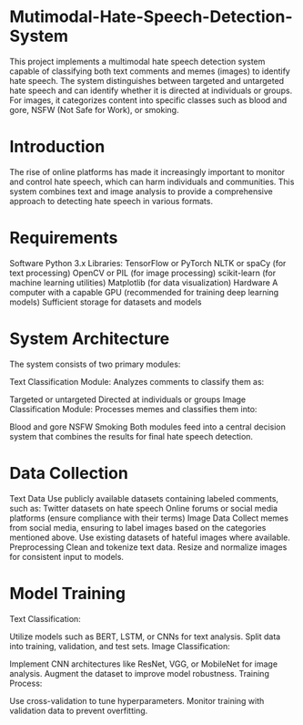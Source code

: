 # Mutimodal-Hate-Speech-Detection-System
This project implements a multimodal hate speech detection system capable of classifying both text comments and memes (images) to identify hate speech. The system distinguishes between targeted and untargeted hate speech and can identify whether it is directed at individuals or groups. For images, it categorizes content into specific classes such as blood and gore, NSFW (Not Safe for Work), or smoking.
# Introduction
The rise of online platforms has made it increasingly important to monitor and control hate speech, which can harm individuals and communities. This system combines text and image analysis to provide a comprehensive approach to detecting hate speech in various formats.

# Requirements
Software
Python 3.x
Libraries:
TensorFlow or PyTorch
NLTK or spaCy (for text processing)
OpenCV or PIL (for image processing)
scikit-learn (for machine learning utilities)
Matplotlib (for data visualization)
Hardware
A computer with a capable GPU (recommended for training deep learning models)
Sufficient storage for datasets and models
# System Architecture
The system consists of two primary modules:

Text Classification Module: Analyzes comments to classify them as:

Targeted or untargeted
Directed at individuals or groups
Image Classification Module: Processes memes and classifies them into:

Blood and gore
NSFW
Smoking
Both modules feed into a central decision system that combines the results for final hate speech detection.

# Data Collection
Text Data
Use publicly available datasets containing labeled comments, such as:
Twitter datasets on hate speech
Online forums or social media platforms (ensure compliance with their terms)
Image Data
Collect memes from social media, ensuring to label images based on the categories mentioned above.
Use existing datasets of hateful images where available.
Preprocessing
Clean and tokenize text data.
Resize and normalize images for consistent input to models.
# Model Training
Text Classification:

Utilize models such as BERT, LSTM, or CNNs for text analysis.
Split data into training, validation, and test sets.
Image Classification:

Implement CNN architectures like ResNet, VGG, or MobileNet for image analysis.
Augment the dataset to improve model robustness.
Training Process:

Use cross-validation to tune hyperparameters.
Monitor training with validation data to prevent overfitting.
